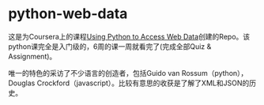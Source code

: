 # python-web-data
这是为Coursera上的课程[Using Python to Access Web Data](https://www.coursera.org/learn/python-network-data/home/info)创建的Repo。该python课完全是入门级的，6周的课一周就看完了(完成全部Quiz & Assignment)。

唯一的特色的采访了不少语言的创造者，包括Guido van Rossum（python），Douglas Crockford（javascript）。比较有意思的收获是了解了XML和JSON的历史。